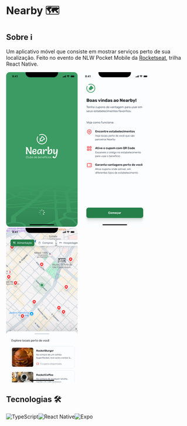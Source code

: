 # Nearby 🗺️

## Sobre ℹ️
Um aplicativo móvel que consiste em mostrar serviços perto de sua localização. Feito no evento de NLW Pocket Mobile da [Rocketseat](https://app.rocketseat.com.br/login?to=/), trilha React Native.

<div style="diplay: flex">
<img src="./images/Splash.png" alt="Splash screen" />
<img src="./images/Start.png" alt="Start screen" />
<img src="./images/Home.png" alt="Home screen" />
</div>

## Tecnologias 🛠️

![TypeScript](https://img.shields.io/badge/typescript-%23007ACC.svg?style=for-the-badge&logo=typescript&logoColor=white)![React Native](https://img.shields.io/badge/react_native-%2320232a.svg?style=for-the-badge&logo=react&logoColor=%2361DAFB)![Expo](https://img.shields.io/badge/expo-1C1E24?style=for-the-badge&logo=expo&logoColor=#D04A37)